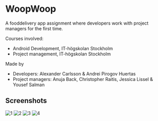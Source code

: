 # WoopWoop
A fooddelivery app assignment where developers work with project managers for the first time. 

Courses involved:
* Android Development, IT-högskolan Stockholm
* Project management, IT-högskolan Stockholm

Made by
* Developers: Alexander Carlsson & Andrei Pirogov Huertas
* Project managers: Anuja Back, Christopher Raitis, Jessica Lissel & Yousef Salman
       
## Screenshots
![1](https://user-images.githubusercontent.com/47304533/202211780-9e181a5b-8f8a-4416-8cfe-4d9d6676fa45.jpg)
![2](https://user-images.githubusercontent.com/47304533/202211800-d9fa72d2-ead3-47a2-bb5f-dad9ce4a98b6.jpg)
![3](https://user-images.githubusercontent.com/47304533/202211824-ef78f5c8-e227-4a47-aeda-8e6a72068f9e.jpg)
![4](https://user-images.githubusercontent.com/47304533/202211831-b29163c2-1ad2-423d-9694-c8004419508e.jpg)

